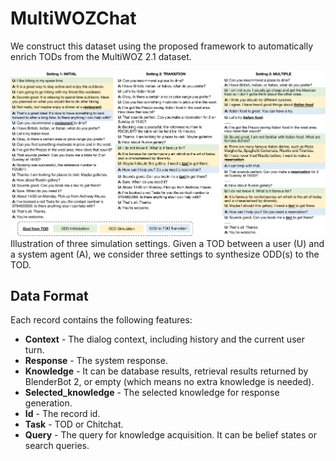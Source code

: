 # MultiWOZChat

We construct this dataset using the proposed framework to automatically enrich TODs from the MultiWOZ 2.1 dataset.

<p align="left">
  <img alt="alt text" src="../doc/example.png">
  <br>
    Illustration of three simulation settings. Given a TOD between a user (U) and a system agent (A), we consider three settings to synthesize ODD(s) to the TOD.
</p>


## Data Format
Each record contains the following features:
- **Context** - The dialog context, including history and the current user turn.
- **Response** - The system response.
- **Knowledge** - It can be database results, retrieval results returned by BlenderBot 2, or empty (which means no extra knowledge is needed).
- **Selected_knowledge** - The selected knowledge for response generation.
- **Id** - The record id.
- **Task** - TOD or Chitchat.
- **Query** - The query for knowledge acquisition. It can be belief states or search queries.
